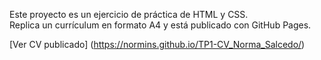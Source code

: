 Este proyecto es un ejercicio de práctica de HTML y CSS.  
Replica un currículum en formato A4 y está publicado con GitHub Pages.

[Ver CV publicado] (https://normins.github.io/TP1-CV_Norma_Salcedo/)
